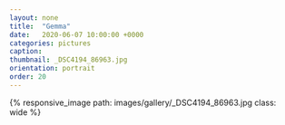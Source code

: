 ```yaml
---
layout: none
title:  "Gemma"
date:   2020-06-07 10:00:00 +0000
categories: pictures
caption: 
thumbnail: _DSC4194_86963.jpg
orientation: portrait
order: 20
---
```

{% responsive_image path: images/gallery/_DSC4194_86963.jpg class: wide %}
